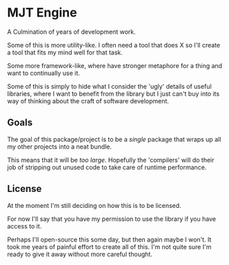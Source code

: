 # MJT Engine

A Culmination of years of development work.

Some of this is more utility-like. I often need a tool that does X so I'll create a tool that fits my mind well for that task.

Some more framework-like, where have stronger metaphore for a thing and want to continually use it.

Some of this is simply to hide what I consider the 'ugly' details of useful libraries, where I want to benefit from the library but I just can't buy into its way of thinking about the craft of software development.


## Goals

The goal of this package/project is to be a _single_ package that wraps up all my other projects into a neat bundle.

This means that it will be _too large_. Hopefully the 'compilers' will do their job of stripping out unused code to take care of runtime performance.


## License

At the moment I'm still deciding on how this is to be licensed.

For now I'll say that you have my permission to use the library if you have access to it.

Perhaps I'll open-source this some day, but then again maybe I won't. It took me years of painful effort to create all of this. I'm not quite sure I'm ready to give it away without more careful thought.